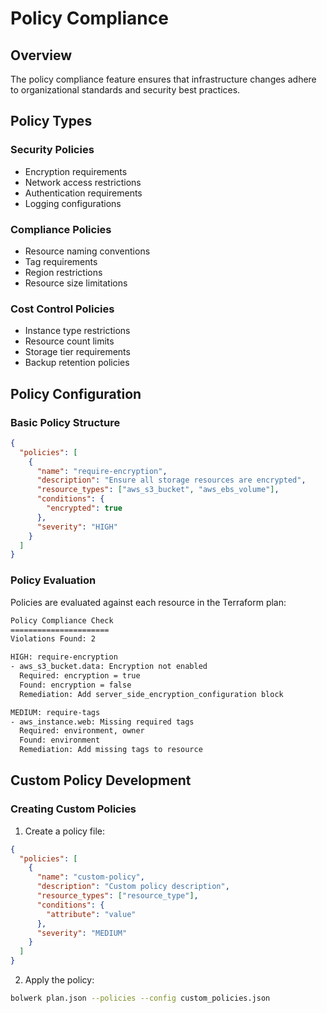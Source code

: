 # Policy Compliance

## Overview

The policy compliance feature ensures that infrastructure changes adhere to organizational standards and security best practices.

## Policy Types

### Security Policies

- Encryption requirements
- Network access restrictions
- Authentication requirements
- Logging configurations

### Compliance Policies

- Resource naming conventions
- Tag requirements
- Region restrictions
- Resource size limitations

### Cost Control Policies

- Instance type restrictions
- Resource count limits
- Storage tier requirements
- Backup retention policies

## Policy Configuration

### Basic Policy Structure

```json
{
  "policies": [
    {
      "name": "require-encryption",
      "description": "Ensure all storage resources are encrypted",
      "resource_types": ["aws_s3_bucket", "aws_ebs_volume"],
      "conditions": {
        "encrypted": true
      },
      "severity": "HIGH"
    }
  ]
}
```

### Policy Evaluation

Policies are evaluated against each resource in the Terraform plan:

```bash
Policy Compliance Check
======================
Violations Found: 2

HIGH: require-encryption
- aws_s3_bucket.data: Encryption not enabled
  Required: encryption = true
  Found: encryption = false
  Remediation: Add server_side_encryption_configuration block

MEDIUM: require-tags
- aws_instance.web: Missing required tags
  Required: environment, owner
  Found: environment
  Remediation: Add missing tags to resource
```

## Custom Policy Development

### Creating Custom Policies

1. Create a policy file:
```json
{
  "policies": [
    {
      "name": "custom-policy",
      "description": "Custom policy description",
      "resource_types": ["resource_type"],
      "conditions": {
        "attribute": "value"
      },
      "severity": "MEDIUM"
    }
  ]
}
```

2. Apply the policy:
```bash
bolwerk plan.json --policies --config custom_policies.json 